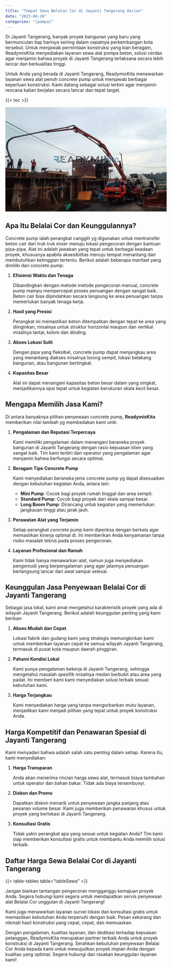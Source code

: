 ```yaml
---
title: "Tempat Sewa Belalai Cor di Jayanti Tangerang Harian"
date: "2023-08-26"
categories: "[pompa]"
---
```


Di Jayanti Tangerang, banyak proyek bangunan yang baru yang bermunculan tiap harinya seiring dalam cepatnya perkembangan kota tersebut. Untuk menjawab permintaan konstruksi yang kian beragam, ReadymixKita menyediakan layanan sewa alat pompa beton, solusi cerdas agar menjamin bahwa proyek di Jayanti Tangerang terlaksana secara lebih lancar dan berkualitas tinggi.

Untuk Anda yang berada di Jayanti Tangerang, ReadymixKita menawarkan layanan sewa alat penuh concrete pump untuk menjawab berbagai keperluan konstruksi. Kami datang sebagai solusi terkini agar menjamin rencana kalian berjalan secara lancar dan tepat target.

{{< toc >}}

![Tempat Sewa Belalai Cor di Jayanti Tangerang Harian](/images/pompa/sewa-pompa-03.jpg)

## Apa Itu Belalai Cor dan Keunggulannya?

Concrete pump ialah perangkat canggih yg digunakan untuk mentransfer beton cair dari truk truk mixer menuju lokasi pengecoran dengan bantuan pipa-pipa. Alat ini adalah jawaban yang tepat untuk berbagai keadaan proyek, khususnya apabila aksesibilitas menuju tempat menantang dan membutuhkan ketinggian tertentu. Berikut adalah beberapa manfaat yang dimiliki dari concrete pump:

1. **Efisiensi Waktu dan Tenaga**

   Dibandingkan dengan metode metode pengecoran manual, concrete pump mampu mempercepat proses penuangan dengan sangat baik. Beton cair bisa dipindahkan secara langsung ke area penuangan tanpa memerlukan banyak tenaga kerja.

2. **Hasil yang Presisi**

   Perangkat ini memastikan beton ditempatkan dengan tepat ke area yang diinginkan, misalnya untuk struktur horizontal maupun dan vertikal misalnya lantai, kolom dan dinding.

3. **Akses Lokasi Sulit**

   Dengan pipa yang fleksibel, concrete pump dapat menjangkau area yang menantang diakses misalnya lorong sempit, lokasi belakang bangunan, atau bangunan bertingkat.

4. **Kapasitas Besar**

   Alat ini dapat menangani kapasitas beton besar dalam yang singkat, menjadikannya opsi tepat untuk kegiatan berukuran skala kecil besar.

## Mengapa Memilih Jasa Kami?

Di antara banyaknya pilihan penyewaan concrete pump, **ReadymixKita** memberikan nilai tambah yg membedakan kami unik:

1. **Pengalaman dan Reputasi Terpercaya**

   Kami memiliki pengalaman dalam menangani beraneka proyek bangunan di Jayanti Tangerang dengan rasio kepuasan klien yang sangat baik. Tim kami terdiri dari operator yang pengalaman agar menjamin bahwa berfungsi secara optimal.

2. **Beragam Tipe Concrete Pump**

   Kami menyediakan beraneka jenis concrete pump yg dapat disesuaikan dengan kebutuhan kegiatan Anda, antara lain:
   - **Mini Pump**: Cocok bagi proyek rumah tinggal dan area sempit.
   - **Standard Pump**: Cocok bagi proyek dari skala sampai besar.
   - **Long Boom Pump**: Dirancang untuk kegiatan yang memerlukan jangkauan tinggi atau jarak jauh.

3. **Perawatan Alat yang Terjamin**

   Setiap perangkat concrete pump kami diperiksa dengan berkala agar memastikan kinerja optimal di. Ini memberikan Anda kenyamanan tanpa risiko masalah teknis pada proses pengecoran.

4. **Layanan Profesional dan Ramah**

   Kami tidak hanya menawarkan alat, namun juga menyediakan pengemudi yang berpengalaman yang agar jalannya penuangan berlangsung lancar dari awal sampai selesai.

## Keunggulan Jasa Penyewaan Belalai Cor di Jayanti Tangerang

Sebagai jasa lokal, kami amat mengetahui karakteristik proyek yang ada di wilayah Jayanti Tangerang. Berikut adalah keunggulan penting yang kami berikan:

1. **Akses Mudah dan Cepat**

   Lokasi fabrik dan gudang kami yang strategis memungkinkan kami untuk memberikan layanan cepat ke semua wilayah Jayanti Tangerang, termasuk di pusat kota maupun daerah pinggiran.

2. **Pahami Kondisi Lokal**

   Kami punya pengalaman bekerja di Jayanti Tangerang, sehingga mengetahui masalah spesifik misalnya medan berbukit atau area yang padat. Ini memberi kami kami menyediakan solusi terbaik sesuai kebutuhan kami.

3. **Harga Terjangkau**

   Kami menyediakan harga yang tanpa mengorbankan mutu layanan, menjadikan kami menjadi pilihan yang tepat untuk proyek konstruksi Anda.

## Harga Kompetitif dan Penawaran Spesial di Jayanti Tangerang

Kami menyadari bahwa adalah salah satu penting dalam setiap. Karena itu, kami menyediakan:

1. **Harga Transparan**

   Anda akan menerima rincian harga sewa alat, termasuk biaya tambahan untuk operator dan bahan bakar. Tidak ada biaya tersembunyi.

2. **Diskon dan Promo**

   Dapatkan diskon menarik untuk penyewaan jangka panjang atau pesanan volume besar. Kami juga memberikan penawaran khusus untuk proyek yang berlokasi di Jayanti Tangerang.

3. **Konsultasi Gratis**

   Tidak yakin perangkat apa yang sesuai untuk kegiatan Anda? Tim kami siap memberikan konsultasi gratis untuk membantu Anda memilih solusi terbaik.

## Daftar Harga Sewa Belalai Cor di Jayanti Tangerang

{{< table-tables table="tableSewa" >}}

Jangan biarkan tantangan pengecoran mengganggu kemajuan proyek Anda. Segera hubungi kami segera untuk mendapatkan servis penyewaan alat Belalai Cor unggulan di Jayanti Tangerang!

Kami juga menawarkan layanan survei lokasi dan konsultasi gratis untuk memastikan kebutuhan Anda terpenuhi dengan baik. Pesan sekarang dan nikmati hasil konstruksi yang cepat, cepat, dan memuaskan.

Dengan pengalaman, kualitas layanan, dan dedikasi terhadap kepuasan pelanggan, ReadymixKita merupakan partner terbaik Anda untuk proyek konstruksi di Jayanti Tangerang. Serahkan kebutuhan penyewaan Belalai Cor Anda kepada kami untuk mewujudkan proyek impian Anda dengan kualitas yang optimal. Segera hubungi dan rasakan keunggulan layanan kami!